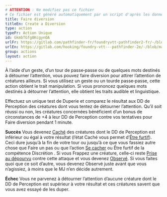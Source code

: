```yaml
---
# ATTENTION : Ne modifiez pas ce fichier
# Ce fichier est généré automatiquement par un script d'après les données du module Foundry VTT officiel et de sa traduction
title: Faire diversion
titleEn: Create a Diversion
type: action
typeFr: Action Unique
id: GkmbTGfg8KcgynOA
urlFr: https://gitlab.com/pathfinder-fr/foundryvtt-pathfinder2-fr/-/blob/master/data/actions/GkmbTGfg8KcgynOA.htm
urlEn: https://gitlab.com/hooking/foundry-vtt---pathfinder-2e/-/blob/master/packs/data/actions.db/create-a-diversion.json
group: actions
layout: action
---
```

À l’aide d’un geste, d’un tour de passe‑passe ou de quelques mots destinés à détourner l’attention, vous pouvez faire diversion pour attirer l’attention de créatures ailleurs. Si vous utilisez un geste ou un tourde passe‑passe, cette action obtient le trait manipulation. Si vous prononcez quelques mots destinés à détourner l’attention, elle obtient les traits audible et linguistique.

Effectuez un unique test de Duperie et comparez le résultat aux DD de Perception des créatures dont vous tentez de détourner l’attention. Qu’il soit réussi ou non, les créatures concernées bénéficient d’un bonus de circonstances de +4 à leur DD de Perception contre vos tentatives pour Faire diversion pendant 1 minute.

**Succès** Vous devenez [Caché](/_condition-items/caché.md) des créatures dont le DD de Perception est inférieur ou égal à votre résultat (l’état Caché vous permet d’[Être furtif](/_actions/être-furtif.md)). Ceci dure jusqu’à la fin de votre tour ou jusqu’à ce que vous fassiez autre chose que Faire un pas ou que l’action [Se cacher](/_actions/se-cacher.md) ou Être furtif de la compétence Discrétion . Si vous Frappez une créature, celle‑ci reste [Prise au dépourvu](/_condition-items/pris-au-dépourvu.md) contre cette attaque et vous devenez [Observé](/_condition-items/observé.md). Si vous faites quoi que ce soit d’autre, vous devenez Observé juste avant que vous n’agissiez, à moins que le MJ n’en décide autrement.

**Échec** Vous ne parvenez à détourner l’attention d’aucune créature dont le DD de Perception est supérieur à votre résultat et ces créatures savent que vous avez essayé de les duper.


